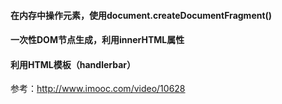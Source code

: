 #### 在内存中操作元素，使用document.createDocumentFragment()
#### 一次性DOM节点生成，利用innerHTML属性
#### 利用HTML模板（handlerbar）
参考：http://www.imooc.com/video/10628